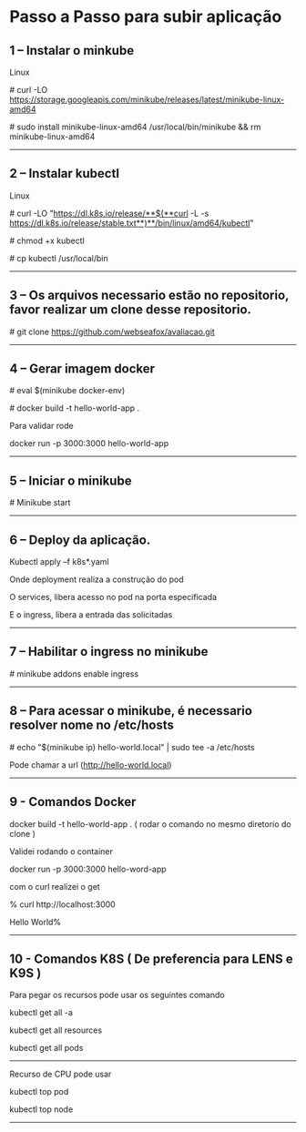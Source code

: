 # Passo a Passo para subir aplicação 

## 1 – Instalar o minkube 

Linux 

\# curl -LO https://storage.googleapis.com/minikube/releases/latest/minikube-linux-amd64

\# sudo install minikube-linux-amd64 /usr/local/bin/minikube && rm minikube-linux-amd64

--------------------------------------------------------------------------------------------

## 2 – Instalar kubectl 

Linux

\# curl -LO "https://dl.k8s.io/release/**$(**curl -L -s https://dl.k8s.io/release/stable.txt**)**/bin/linux/amd64/kubectl"

\# chmod +x kubectl

\# cp kubectl /usr/local/bin

--------------------------------------------------------------------------------------------

## 3 – Os arquivos necessario estão no repositorio, favor realizar um clone desse repositorio.

\# git clone https://github.com/webseafox/avaliacao.git

--------------------------------------------------------------------------------------------

## 4 – Gerar imagem docker 

\# eval $(minikube docker-env)

\# docker build -t hello-world-app .

Para validar rode 

docker run -p 3000:3000 hello-world-app

--------------------------------------------------------------------------------------------

## 5 – Iniciar o minikube

\# Minikube start 

--------------------------------------------------------------------------------------------

## 6 – Deploy da aplicação.

Kubectl apply –f k8s\*.yaml

Onde deployment realiza a construção do pod 

O services, libera acesso no pod na porta especificada 

E o ingress, libera a entrada das solicitadas

--------------------------------------------------------------------------------------------

## 7 – Habilitar o ingress no minikube

\# minikube addons enable ingress

--------------------------------------------------------------------------------------------

## 8 – Para acessar o minikube, é necessario resolver nome no /etc/hosts

\# echo "$(minikube ip) hello-world.local" | sudo tee -a /etc/hosts

Pode chamar a url (http://hello-world.local)

--------------------------------------------------------------------------------------------

## 9 - Comandos Docker  

docker build -t hello-world-app . ( rodar o comando no mesmo diretorio do clone )

Validei rodando o container 

docker run -p 3000:3000 hello-word-app 

com o curl realizei o get 

% curl http://localhost:3000

Hello World%  

--------------------------------------------------------------------------------------------

## 10 - Comandos K8S  ( De preferencia para LENS e K9S )

Para pegar os recursos pode usar os seguintes comando 


kubectl get all -a

kubectl get all resources 

kubectl get all pods 

--------------------------------------------------------------------------------------------

Recurso de CPU pode usar 



kubectl top pod 

kubectl top node 

--------------------------------------------------------------------------------------------

